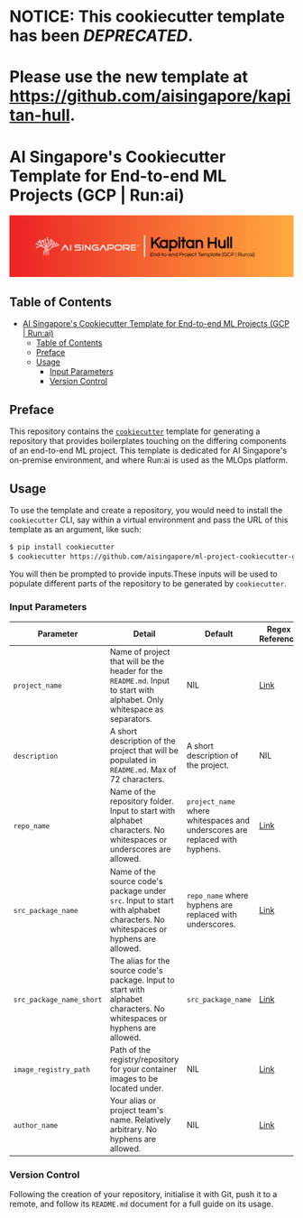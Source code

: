 # NOTICE: This cookiecutter template has been ***DEPRECATED***.
# Please use the new template at https://github.com/aisingapore/kapitan-hull.

# AI Singapore's Cookiecutter Template for End-to-end ML Projects (GCP | Run:ai)

![AI Singapore's Kapitan Hull EPTG GCP Run:ai Banner](./assets/kapitan-hull-eptg-gcp-runai-banner.png)

## Table of Contents

- [AI Singapore's Cookiecutter Template for End-to-end ML Projects (GCP | Run:ai)](#ai-singapores-cookiecutter-template-for-end-to-end-ml-projects-gcp--runai)
  - [Table of Contents](#table-of-contents)
  - [Preface](#preface)
  - [Usage](#usage)
    - [Input Parameters](#input-parameters)
    - [Version Control](#version-control)

## Preface

This repository contains the
[`cookiecutter`](https://cookiecutter.readthedocs.io/en/stable/)
template for generating a repository that provides boilerplates touching
on the differing components of an end-to-end ML project. This template
is dedicated for AI Singapore's on-premise environment, and where
Run:ai is used as the MLOps platform.

## Usage

To use the template and create a repository, you would need to install
the `cookiecutter` CLI, say within a virtual environment and pass the
URL of this template as an argument, like such:

```bash
$ pip install cookiecutter
$ cookiecutter https://github.com/aisingapore/ml-project-cookiecutter-gcp-runai
```

You will then be prompted to provide inputs.These inputs will be used to
populate different parts of the repository to be generated by
`cookiecutter`.

### Input Parameters

| Parameter                	| Detail                                                                                                                         	| Default                                                                     	| Regex Reference                                                                                                    	|
|--------------------------	|--------------------------------------------------------------------------------------------------------------------------------	|-----------------------------------------------------------------------------	|--------------------------------------------------------------------------------------------------------------------	|
| `project_name`           	| Name of project that will be the header for the `README.md`. Input to start with alphabet. Only whitespace as separators.      	| NIL                                                                         	| [Link](https://github.com/aisingapore/ml-project-cookiecutter-gcp-runai/blob/main/hooks/pre_gen_project.py#L8)  	|
| `description`            	| A short description of the project that will be populated in `README.md`. Max of 72 characters.                                	| A short description of the project.                                         	| NIL                                                                                                                	|
| `repo_name`              	| Name of the repository folder. Input to start with alphabet characters. No whitespaces or underscores are allowed.             	| `project_name` where whitespaces and underscores are replaced with hyphens. 	| [Link](https://github.com/aisingapore/ml-project-cookiecutter-gcp-runai/blob/main/hooks/pre_gen_project.py#L13) 	|
| `src_package_name`       	| Name of the source code's package under `src`. Input to start with alphabet characters. No whitespaces or hyphens are allowed. 	| `repo_name` where hyphens are replaced with underscores.                    	| [Link](https://github.com/aisingapore/ml-project-cookiecutter-gcp-runai/blob/main/hooks/pre_gen_project.py#L16) 	|
| `src_package_name_short` 	| The alias for the source code's package. Input to start with alphabet characters. No whitespaces or hyphens are allowed.       	| `src_package_name`                                                          	| [Link](https://github.com/aisingapore/ml-project-cookiecutter-gcp-runai/blob/main/hooks/pre_gen_project.py#L19) 	|
| `image_registry_path`    	| Path of the registry/repository for your container images to be located under.                                                 	| NIL                                                                         	| [Link](https://github.com/aisingapore/ml-project-cookiecutter-gcp-runai/blob/main/hooks/pre_gen_project.py#L22) 	|
| `author_name`            	| Your alias or project team's name. Relatively arbitrary. No hyphens are allowed.                                               	| NIL                                                                         	| [Link](https://github.com/aisingapore/ml-project-cookiecutter-gcp-runai/blob/main/hooks/pre_gen_project.py#L25) 	|

### Version Control

Following the creation of your repository,
initialise it with Git, push it to a
remote, and follow its
`README.md` document for a full guide on its usage.

